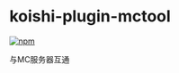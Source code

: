 # koishi-plugin-mctool

[![npm](https://img.shields.io/npm/v/koishi-plugin-mctool?style=flat-square)](https://www.npmjs.com/package/koishi-plugin-mctool)

与MC服务器互通
